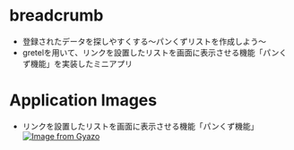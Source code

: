 # breadcrumb
* 登録されたデータを探しやすくする〜パンくずリストを作成しよう〜
* gretelを用いて、リンクを設置したリストを画面に表示させる機能「パンくず機能」を実装したミニアプリ


# Application Images
* リンクを設置したリストを画面に表示させる機能「パンくず機能」
[![Image from Gyazo](https://i.gyazo.com/bea4373799c1382d3c2c93ad67f199b3.gif)](https://gyazo.com/bea4373799c1382d3c2c93ad67f199b3)
